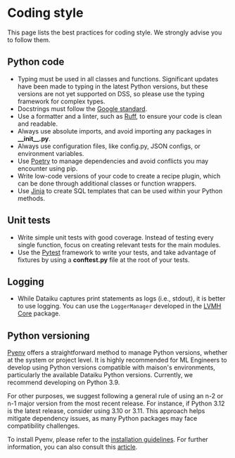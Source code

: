 # Coding style

This page lists the best practices for coding style. We strongly advise you to follow them.

## Python code

- Typing must be used in all classes and functions. Significant updates have been made to typing in the latest Python versions, but these versions are not yet supported on DSS, so please use the typing framework for complex types.
- Docstrings must follow the [Google standard](https://github.com/google/styleguide/blob/gh-pages/pyguide.md#38-comments-and-docstrings).
- Use a formatter and a linter, such as [Ruff](https://docs.astral.sh/ruff/), to ensure your code is clean and readable.
- Always use absolute imports, and avoid importing any packages in **\_\_init\_\_.py**.
- Always use configuration files, like config.py, JSON configs, or environment variables.
- Use [Poetry](https://python-poetry.org/docs/) to manage dependencies and avoid conflicts you may encounter using pip.
- Write low-code versions of your code to create a recipe plugin, which can be done through additional classes or function wrappers.
- Use [Jinja](https://jinja.palletsprojects.com/en/3.1.x/) to create SQL templates that can be used within your Python methods.

## Unit tests

- Write simple unit tests with good coverage. Instead of testing every single function, focus on creating relevant tests for the main modules.
- Use the [Pytest](https://docs.pytest.org/en/7.1.x/explanation/goodpractices.html) framework to write your tests, and take advantage of fixtures by using a **conftest.py** file at the root of your tests.

## Logging

- While Dataiku captures print statements as logs (i.e., stdout), it is better to use logging. You can use the `LoggerManager` developed in the [LVMH Core](https://github.com/lvmh-data/atom-ds-core-library) package.

## Python versioning

[Pyenv](https://github.com/pyenv/pyenv) offers a straightforward method to manage Python versions, whether at the system or project level. It is highly recommended for ML Engineers to develop using Python versions compatible with maison's environments, particularly the available Dataiku Python versions. Currently, we recommend developing on Python 3.9.

For other purposes, we suggest following a general rule of using an n-2 or n-1 major version from the most recent release. For instance, if Python 3.12 is the latest release, consider using 3.10 or 3.11. This approach helps mitigate dependency issues, as many Python packages may face compatibility challenges.

To install Pyenv, please refer to the [installation guidelines](https://github.com/pyenv/pyenv?tab=readme-ov-file#installation). For further information, you can also consult this [article](https://realpython.com/intro-to-pyenv/).